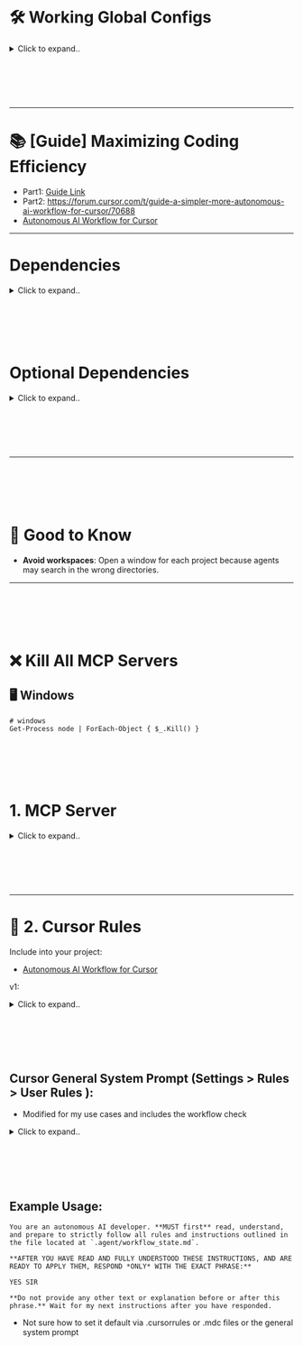 # 🛠️ Working Global Configs

<details><summary>Click to expand..</summary>
  
## 🖥️ Linux

<details><summary>Click to expand..</summary>

### Local 

<details><summary>Click to expand..</summary>

```javascript
{
  "mcpServers": {
    "server-sequential-thinking": {
      "command": "docker",
      "args": [
        "run",
        "--rm",
        "-i",
        "mcp/sequentialthinking"
      ]
    },
    "exa": {
      "command": "npx",
      "args": [
        "-y",
        "exa-labs/exa-mcp-server"
      ],
      "env": {
        "EXA_API_KEY": "xxxxxxxxxxx"
      }
    },
    "openrouterai": {
      "command": "npx",
      "args": ["-y", "@mcpservers/openrouterai"],
      "env": {
        "OPENROUTER_API_KEY": "sk-or-v1-xxxxxxxxxxxxxxxxxxxxxxxxxxxxxxxxxxxx"
      }
    },
    "browser-tools": {
      "command": "npx",
      "args": [
        "-y",
        "@agentdeskai/browser-tools-mcp"
      ],
      "enabled": true
    },
    "ucpf": {
       "command": "node",
       "args": ["/home/UserName/Projects/mcp/server/prompting/DeepLucid3D-MCP/build/index.js"],
       "env": {},
       "disabled": false,
       "autoApprove": []
    },
    "firecrawl": {
      "command": "npx",
      "args": ["-y", "firecrawl-mcp"],
      "env": {
        "FIRECRAWL_API_KEY": "fc-4xxxxxxxxxxxxxxxxxxx4"
      }
    }
  }
}
```

</details>


<br><br>

### Cloud 


<details><summary>Click to expand..</summary>

```javascript

{
  "mcpServers": {
    "exa": {
      "command": "npx",
      "args": [
        "-y",
        "@smithery/cli@latest",
        "run",
        "exa",
        "--key",
        "xxxxxxxxxxxxxxxxxxxxxxxxxxx"
      ]
    },
    "server-sequential-thinking": {
        "command": "npx",
        "args": [
          "-y",
          "@smithery/cli@latest",
          "run",
          "@smithery-ai/server-sequential-thinking",
          "--config",
          "{\"maxDepth\":8,\"parallelTasks\":true,\"enableSummarization\":true,\"thoughtCategorization\":true,\"progressTracking\":true,\"dynamicAdaptation\":true,\"contextWindow\":32768}"
        ]
     },
    "browser-tools": {
      "command": "npx",
      "args": [
        "-y",
        "@agentdeskai/browser-tools-mcp"
      ],
      "enabled": true
    },
    "openrouterai": {
      "command": "npx",
      "args": ["@mcpservers/openrouterai"],
      "env": {
        "OPENROUTER_API_KEY": "xxxxxxxxxxxxxxxxxx"
      }
    },
    "deeplucid3d-mcp": {
      "command": "npx",
      "args": [
        "-y",
        "@smithery/cli@latest",
        "run",
        "@MushroomFleet/deeplucid3d-mcp",
        "--config",
        "{\"defaultRenderer\":\"threejs\",\"shaderDebug\":true}"
      ]
    },
    "mcp-server-firecrawl": {
      "command": "npx",
      "args": [
        "-y",
        "@smithery/cli@latest",
        "run",
        "@mendableai/mcp-server-firecrawl",
        "--config",
        "{\"fireCrawlApiKey\":\"ergergergerg\"}"
      ]
    }
  }
}


```

</details>

</details>






<br><br>
<br><br>


## 🖥️ Windows

<details><summary>Click to expand..</summary>
  
### Local 

<details><summary>Click to expand..</summary>

```javascript
{
  "mcpServers": {
    "server-sequential-thinking": {
      "command": "docker",
      "args": [
        "run",
        "--rm",
        "-i",
        "mcp/sequentialthinking"
      ]
    },
    "exa": {
      "command": "cmd",
      "args": [
        "/c",
        "npx",
        "-y",
        "exa-labs/exa-mcp-server"
      ],
      "env": {
        "EXA_API_KEY": "xxxxxxxxxxxxxxxxxxxxxxxxxx"
      }
    },
    "openrouterai": {
      "command": "cmd",
      "args": ["/c", "npx", "-y", "@mcpservers/openrouterai"],
      "env": {
        "OPENROUTER_API_KEY": "sk-or-v1-xxxxxxxxxxxxxxxxxxxxxxxxxxxxxxxxxxxx"
      }
    },
    "browser-tools": {
      "command": "cmd",
      "args": [
        "/c",
        "npx",
        "-y",
        "@agentdeskai/browser-tools-mcp"
      ],
      "enabled": true
    },
    "firecrawl": {
      "command": "cmd",
      "args": ["/c", "npx", "-y", "firecrawl-mcp"],
      "env": {
        "FIRECRAWL_API_KEY": "fc-xxxxxxxxxxxxxxxxxxxxx"
      }
    }
  }
}
```

</details>


<br><br>

### Cloud 


<details><summary>Click to expand..</summary>

```javascript
{
  "mcpServers": {
    "server-sequential-thinking": {
      "command": "cmd",
      "args": [
        "/c",
        "npx",
        "-y",
        "@smithery/cli@latest",
        "run",
        "@smithery-ai/server-sequential-thinking",
        "--config",
        "{\"maxDepth\":8,\"parallelTasks\":true,\"enableSummarization\":true,\"thoughtCategorization\":true,\"progressTracking\":true,\"dynamicAdaptation\":true,\"contextWindow\":32768}"
      ]
    },
    "exa": {
      "command": "cmd",
      "args": [
        "/c",
        "npx",
        "-y",
        "@smithery/cli@latest",
        "run",
        "exa",
        "--config",
        "\"{\\\"exaApiKey\\\":\\\"xxxxxxxxxxxxxxxxxxxxxxxxxx\\\"}\""
      ]
    },
    "openrouterai": {
      "command": "cmd",
      "args": ["/c", "npx", "-y", "@mcpservers/openrouterai"],
      "env": {
        "OPENROUTER_API_KEY": "sk-or-v1-xxxxxxxxxxxxxxxxxxxxxxxxxxxxxxxxxxxx"
      }
    },
    "browser-tools": {
      "command": "cmd",
      "args": [
        "/c",
        "npx",
        "-y",
        "@agentdeskai/browser-tools-mcp"
      ],
      "enabled": true
    },
    "mcp-server-firecrawl": {
      "command": "cmd",
      "args": [
        "/c",
        "npx",
        "-y",
        "@smithery/cli@latest",
        "run",
        "@mendableai/mcp-server-firecrawl",
        "--config",
        "{\"fireCrawlApiKey\":\"ergergergerg\"}"
      ]
    }
  }
}
```

</details>

</details>

</details>









<br><br>
<br><br>


---

# 📚 [Guide] Maximizing Coding Efficiency
- Part1: [Guide Link](https://forum.cursor.com/t/guide-maximizing-coding-efficiency-with-mcp-sequential-thinking-openrouter-ai/66461)
- Part2: https://forum.cursor.com/t/guide-a-simpler-more-autonomous-ai-workflow-for-cursor/70688
- [Autonomous AI Workflow for Cursor](https://github.com/kleosr/cursorkleosr/tree/main)


---




# Dependencies


<details><summary>Click to expand..</summary>

- Always enforce project rules in .cursor/rules/*.mdc.

## Cursor Settings
```javascript
"cursor.general.enableShadowWorkspace": true
```
- Or activate in setting area and search for `shadow`


</details>




<br><br>
<br><br>




# Optional Dependencies


<details><summary>Click to expand..</summary>

# SpecStory Installation  

[Offizielle Dokumentation](https://docs.specstory.com/introduction)  

### Option 1 (Empfohlen)  

1. Stelle sicher, dass du die neueste Version von Cursor verwendest.  
2. Lade die Erweiterung herunter: **specstory-vscode-latest.vsix**  
3. Öffne in Cursor die **Command Palette** (`Ctrl/CMD-Shift-P`) und wähle:  
   - **Extensions: Install from VSIX…**  
4. Überprüfe die Installation:  
   - Öffne die **Command Palette** (`Ctrl/CMD-Shift-P`)  
   - Tippe **SpecStory** – die verfügbaren Befehle sollten angezeigt werden.  

Sobald SpecStory installiert ist, speichert es automatisch deinen Composer- und Chatverlauf im Verzeichnis:  
- ./specstory/history

Regarding the history generated by the specstory plugin, I ignore it in .cursorignore when I use it. Because I find that it affects the conversation


</details>




<br><br>
<br><br>




---


<br><br>
<br><br>


# 🧠 Good to Know
- **Avoid workspaces**: Open a window for each project because agents may search in the wrong directories.

---


<br><br>
<br><br>


# ❌ Kill All MCP Servers

## 🖥️ Windows

```shell
# windows
Get-Process node | ForEach-Object { $_.Kill() }
```


<br><br>
<br><br>

# 1. MCP Server

<details><summary>Click to expand..</summary>

---

# Cognitive Frameworks

# 🔄 Sequential Thinking
- https://github.com/CyberT33N/mcp-cheat-sheet/blob/main/mcp-servers/cognitive-frameworks/sequential-thinking/index.md

<br><br>

# 🔌 DeepLucid3D UCPF Server
- https://github.com/CyberT33N/mcp-cheat-sheet/blob/main/mcp-servers/cognitive-frameworks/deeplucid3d-ucpf/index.md






<br><br>
<br><br>

# 🔍 Crawling
- https://github.com/CyberT33N/mcp-cheat-sheet/blob/main/mcp-servers/website-crawling.md
<br><br>

## 🔧 Firecrawl
- https://github.com/CyberT33N/mcp-cheat-sheet/blob/main/mcp-servers/search/Firecrawl/index.md




<br><br>
<br><br>

# 🔍 Searching
- [Search Servers ](https://github.com/CyberT33N/mcp-cheat-sheet/blob/main/mcp-servers/search.md)

<br><br>

## 🔧 Exa
- https://github.com/CyberT33N/mcp-cheat-sheet/blob/main/mcp-servers/search/exa/index.md




<br><br>
<br><br>

# Browser Automation

<br><br>

## 🌐 Browser Tools MCP
- https://github.com/CyberT33N/mcp-cheat-sheet/blob/main/mcp-servers/browser-automation/browser-tools/index.md




<br><br>
<br><br>

# AI Providers

## 🔌 OpenRouter
- https://github.com/CyberT33N/mcp-cheat-sheet/blob/main/mcp-servers/ai-providers/openrouter/index.md






</details>

<br><br>
<br><br>


---

# 📝 2. Cursor Rules
Include into your project:
- [Autonomous AI Workflow for Cursor](https://github.com/kleosr/cursorkleosr/tree/main#)

v1:

<details><summary>Click to expand..</summary>


I tweaked the logic by include everything into .agent folder to not bloat up your project root:

## `.agent/project_config.md`

- Example for specifc project_config.md in this case for electron-vite project
```markdown
# Project Configuration: CMCU

## Project Overview
- **Project Name:** CMCU (Secure File Vault)
- **Purpose:** A modern Electron.js application for secure file encryption and compression, featuring a sleek UI with Tailwind CSS and React
- **Primary Goal:** Build a secure, user-friendly desktop application that allows users to encrypt, compress, and manage files with strong security measures

## Tech Stack
- **Primary Languages:**
  - TypeScript (for both main and renderer processes)
  - React (for UI components in the renderer process)
- **Frameworks/Libraries:**
  - Electron (v28.x) for cross-platform desktop capabilities
  - React (v18.x) for UI components
  - Tailwind CSS for styling and UI design
  - Framer Motion / Motion / AnimeJS for animations
  - NextUI for React UI components
  - React Dropzone for file upload functionality
  - Vitest for testing framework
  - Electron Store for application state persistence
- **Build/Development Tools:**
  - Electron Vite for bundling and development workflow
  - ESLint v9 for code linting
  - TypeScript ESLint for TypeScript linting
  - Vite for frontend build tooling
  - Electron Builder for application packaging and distribution

## Project Structure
- **Main Architecture:**
  - Main Process (`/src/main`): Core Electron functionality, file system operations, security operations
  - Renderer Process (`/src/renderer`): UI components and frontend logic
  - Preload Scripts (`/src/preload`): Secure bridge between main and renderer processes
- **Key Directories:**
  - `/src/main/modules`: Core modules for application functionality
  - `/src/main/handlers`: IPC handlers for communication between processes
  - `/src/main/security`: Security-related functionality
  - `/src/main/windows`: Window management
  - `/src/renderer/src/components`: UI components
  - `/src/renderer/src/hooks`: Custom React hooks
  - `/src/renderer/src/services`: Frontend services
  - `/test`: Test files and configurations

## Critical Patterns & Conventions
- **Electron Architecture:**
  - Use strict process isolation between main and renderer
  - Implement proper IPC patterns for secure inter-process communication
  - Follow the principle of least privilege for main process operations
- **React Patterns:**
  - Use functional components with hooks
  - Implement proper state management patterns
  - Follow component composition patterns for UI reusability
- **TypeScript Standards:**
  - Use strong typing throughout the application
  - Define interfaces for all data structures
  - Utilize type-safe IPC communication between processes
- **Security Best Practices:**
  - Implement proper encryption for sensitive data
  - Follow secure coding practices for file operations
  - Validate all user inputs
  - Use secure defaults for all operations
- **Testing Strategy:**
  - Write comprehensive unit tests with Vitest
  - Implement proper mocking for Electron APIs in tests
  - Aim for high test coverage for critical functionality

## Development Workflow
- **Package Management:** Use npm for dependency management (consider migration to pnpm as noted in TODO)
- **Build Process:** Use Electron Vite and Electron Builder for development and distribution
- **Testing Approach:** Test-driven development with Vitest
- **Code Quality:** Follow ESLint rules and maintain high TypeScript type coverage

## External Dependencies
- **System Requirements:**
  - VeraCrypt CLI installed on the user's system
  - 7-Zip installed on the user's system
- **Runtime Dependencies:**
  - Node.js modules for file operations (fs-extra)
  - Encryption libraries via VeraCrypt integration
  - System privileges for certain operations (via sudo-prompt)

## Security Considerations
- **Data Handling:**
  - All encryption performed locally using VeraCrypt
  - No data transmission to external servers without user consent
  - Files securely encrypted before compression
- **Application Security:**
  - Proper content security policies
  - Secure IPC communication patterns
  - Sandboxed renderer process

## Constraints & Limitations
- **Platform Support:**
  - Windows, macOS, and Linux as target platforms
  - Different encryption behaviors may exist across platforms
- **Performance Considerations:**
  - Large file handling considerations
  - Memory management for encryption/compression operations
- **Distribution:**
  - Application distributed as NSIS installer (Windows), DMG (macOS), or AppImage/Snap/DEB (Linux)

## Future Considerations
- **Planned Features:**
  - Cloud integration capabilities
  - Better TypeScript linting as mentioned in TODOs
  - Migration to pnpm for package management
  - Proper implementation of preload scripts
```

## `.agent/workflow_state.md`
- I extended the original file

```markdown
# Workflow State & Rules (STM + Rules)

*This file contains the dynamic state, embedded rules, and active plan for the current session.*
*It is read and updated frequently by the AI during its operational loop.*
*Logs are stored at the bottom of this file in the ## Log section*

---

## State

*Holds the current status of the workflow.*

    ```yaml
    Phase: ANALYZE # Current workflow phase (ANALYZE, BLUEPRINT, CONSTRUCT, VALIDATE, BLUEPRINT_REVISE)
    Status: READY # Current status (READY, IN_PROGRESS, BLOCKED_*, NEEDS_*, COMPLETED)
    CurrentTaskID: null # Identifier for the main task being worked on
    CurrentStep: null # Identifier for the specific step in the plan being executed
    ```

---

## Plan

*Contains the step-by-step implementation plan generated during the BLUEPRINT phase.*
*(This section will be populated by the AI during the BLUEPRINT phase)*

*Example:*
*   `[ ] Step 1: Create file src/utils/helper.ts`
*   `[ ] Step 2: Implement function 'calculateSum' in helper.ts`
*   `[ ] Step 3: Add unit tests for 'calculateSum'`

---

## Rules

*Embedded rules governing the AI's autonomous operation.*

**# --- Core Workflow Rules ---**

RULE_WF_PHASE_ANALYZE:
  **Constraint:** Goal is understanding request/context. NO solutioning or implementation planning.

RULE_WF_PHASE_BLUEPRINT:
  **Constraint:** Goal is creating a detailed, unambiguous step-by-step plan. NO code implementation.

RULE_WF_PHASE_CONSTRUCT:
  **Constraint:** Goal is executing the `## Plan` exactly. NO deviation. If issues arise, trigger error handling or revert phase.

RULE_WF_PHASE_VALIDATE:
  **Constraint:** Goal is verifying implementation against `## Plan` and requirements using tools. NO new implementation.

RULE_WF_TRANSITION_01:
  **Trigger:** Explicit user command (`@analyze`, `@blueprint`, `@construct`, `@validate`).
  **Action:** Update `State.Phase` accordingly. Log phase change to `## Log` section in this file.

RULE_WF_TRANSITION_02:
  **Trigger:** AI determines current phase constraint prevents fulfilling user request OR error handling dictates phase change (e.g., RULE_ERR_HANDLE_TEST_01).
  **Action:** Log the reason to `## Log` section in this file. Update `State.Phase` (e.g., to `BLUEPRINT_REVISE`). Set `State.Status` appropriately (e.g., `NEEDS_PLAN_APPROVAL`). Report to user.

**# --- Cognitive Process Rules ---**

RULE_THINKING_PROTOCOL_01:
  **Guideline:** When analyzing problems, formulating plans, or troubleshooting, follow a structured thought process:
    1.  **Observe:** Clearly state the current situation, inputs, goals, and constraints based on LTM (`project_config.md`) and STM (`workflow_state.md`).
    2.  **Orient:** Identify the core problem or task. Recall relevant knowledge and rules.
    3.  **Hypothesize/Plan:** Generate potential solutions or next steps. Break down complex tasks. Consider alternatives and edge cases.
    4.  **Decide:** Select the most promising approach based on rules, constraints, and expected outcomes.
    5.  **Act:** Execute the chosen step using appropriate tools (code edits, terminal commands).
    6.  **Reflect & Verify:** Observe the outcome of the action. Did it achieve the goal? Are there errors? Does the STM need updating? Self-correct if necessary.
  **Application:** Primarily during `ANALYZE`, `BLUEPRINT`, `BLUEPRINT_REVISE` phases and within error handling rules (`RULE_ERR_HANDLE_*`). Log key reasoning steps.

**# --- Initialization & Resumption Rules ---**

RULE_INIT_01:
  **Trigger:** AI session/task starts AND `.agent/workflow_state.md` is missing or empty.
  **Action:**
    1. Create `.agent/workflow_state.md` with default structure including Log section.
    2. Read `.agent/project_config.md` (prompt user if missing).
    3. Set `State.Phase = ANALYZE`, `State.Status = READY`.
    4. Log "Initialized new session." to `## Log` section in this file.
    5. Prompt user for the first task.

RULE_INIT_02:
  **Trigger:** AI session/task starts AND `.agent/workflow_state.md` exists.
  **Action:**
    1. Read `.agent/project_config.md`.
    2. Read existing `.agent/workflow_state.md` including Log section.
    3. Log "Resumed session." to `## Log` section in this file.
    4. Check `State.Status`: Handle READY, COMPLETED, BLOCKED_*, NEEDS_*, IN_PROGRESS appropriately (prompt user or report status).

RULE_INIT_03:
  **Trigger:** User confirms continuation via RULE_INIT_02 (for IN_PROGRESS state).
  **Action:** Proceed with the next action based on loaded state and rules.

**# --- Memory Management Rules ---**

RULE_MEM_READ_LTM_01:
  **Trigger:** Start of a new major task or phase.
  **Action:** Read `.agent/project_config.md`. Log action to `## Log` section in this file.

RULE_MEM_READ_STM_01:
  **Trigger:** Before *every* decision/action cycle.
  **Action:** Read `.agent/workflow_state.md` including Log section.

RULE_MEM_UPDATE_STM_01:
  **Trigger:** After *every* significant action or information receipt.
  **Action:** Immediately update relevant sections (`## State`, `## Plan`) in `.agent/workflow_state.md` and log the action to `## Log` section in this file.

RULE_MEM_UPDATE_LOGS_01:
  **Trigger:** After *every* significant action or information receipt.
  **Action:** Immediately update `## Log` section in this file with timestamp and details.

RULE_MEM_UPDATE_LTM_01:
  **Trigger:** User command (`@config/update`) OR end of successful VALIDATE phase for significant change.
  **Action:** Propose concise updates to `.agent/project_config.md` based on Log section in this file and diffs. Set `State.Status = NEEDS_LTM_APPROVAL`. Await user confirmation.

RULE_MEM_VALIDATE_01:
  **Trigger:** After updating `.agent/workflow_state.md` or `.agent/project_config.md`.
  **Action:** Perform internal consistency check. If issues found, log to `## Log` section in this file and set `State.Status = NEEDS_CLARIFICATION`.

**# --- Tool Integration Rules (Cursor Environment) ---**

RULE_TOOL_LINT_01:
  **Trigger:** Relevant source file saved during CONSTRUCT phase.
  **Action:** Instruct Cursor terminal to run lint command. Log attempt to `## Log` section in this file. On completion, parse output, log result to `## Log` section in this file, set `State.Status = BLOCKED_LINT` if errors.

RULE_TOOL_FORMAT_01:
  **Trigger:** Relevant source file saved during CONSTRUCT phase.
  **Action:** Instruct Cursor to apply formatter or run format command via terminal. Log attempt to `## Log` section in this file.

RULE_TOOL_TEST_RUN_01:
  **Trigger:** Command `@validate` or entering VALIDATE phase.
  **Action:** Instruct Cursor terminal to run test suite. Log attempt to `## Log` section in this file. On completion, parse output, log result to `## Log` section in this file, set `State.Status = BLOCKED_TEST` if failures, `TESTS_PASSED` if success.

RULE_TOOL_APPLY_CODE_01:
  **Trigger:** AI determines code change needed per `## Plan` during CONSTRUCT phase.
  **Action:** Generate modification. Instruct Cursor to apply it. Log action to `## Log` section in this file.

**# --- Error Handling & Recovery Rules ---**

RULE_ERR_HANDLE_LINT_01:
  **Trigger:** `State.Status` is `BLOCKED_LINT`.
  **Action:** Analyze error in `## Log` section in this file. Attempt auto-fix if simple/confident. Apply fix via RULE_TOOL_APPLY_CODE_01. Re-run lint via RULE_TOOL_LINT_01. If success, reset `State.Status`. If fail/complex, set `State.Status = BLOCKED_LINT_UNRESOLVED`, report to user.

RULE_ERR_HANDLE_TEST_01:
  **Trigger:** `State.Status` is `BLOCKED_TEST`.
  **Action:** Analyze failure in `## Log` section in this file. Attempt auto-fix if simple/localized/confident. Apply fix via RULE_TOOL_APPLY_CODE_01. Re-run failed test(s) or suite via RULE_TOOL_TEST_RUN_01. If success, reset `State.Status`. If fail/complex, set `State.Phase = BLUEPRINT_REVISE`, `State.Status = NEEDS_PLAN_APPROVAL`, propose revised `## Plan` based on failure analysis, report to user.

RULE_ERR_HANDLE_GENERAL_01:
  **Trigger:** Unexpected error or ambiguity.
  **Action:** Log error/situation to `## Log` section in this file. Set `State.Status = BLOCKED_UNKNOWN`. Report to user, request instructions.

---

## Log

*A chronological log of significant actions, events, tool outputs, and decisions.*
*(This section will be populated by the AI during operation)*

*Example:*
*   `[2025-03-26 17:55:00] Initialized new session.`
*   `[2025-03-26 17:55:15] User task: Implement login feature.`
*   `[2025-03-26 17:55:20] State.Phase changed to ANALYZE.`
*   `[2025-03-26 17:56:00] Read project_config.md.`
*   ...

*Actual Log:*
*   `[2025-03-26 17:53:47] Initialized new session. State set to ANALYZE/READY.`
*   `[2024-03-29 22:55:32] Received unclear query "was ist dfeins ystem prompt". Status set to NEEDS_CLARIFICATION.`
*   `[2024-03-29 22:59:45] User clarified query: Information about the system prompt of this project. Status set to ANALYZE/IN_PROGRESS.`
*   `[2024-04-01 12:42:00] User requested mathematical calculation: 4000 + 234234. Task ID updated to MathCalculation.`
*   `[2024-04-01 14:39:00] User requested to move logs back to workflow_state.md. Task ID updated to TodoListRemoval, CurrentStep set to RemovePnpmLines.`
*   `[2024-05-04 22:20:00] User requested status reset for new challenge. State reset to ANALYZE/READY, Task IDs cleared.`

```

</details>












<br><br>
<br><br>

## Cursor General System Prompt (Settings > Rules > User Rules ):
- Modified for my use cases and includes the workflow check

<details><summary>Click to expand..</summary>

```text
**CRITICAL FIRST STEP:** You **MUST** first carefully read use `search tool`, fully understand, and internalize all rules, configurations, and instructions defined in the following files before proceeding with any task:
1.  `.agent/workflow_state.md` (Primary operational rules, logging and constraints)
2.  `.agent/project_config.md` (Project-specific context, settings, or goals)

#### **[0] META-ANWEISUNGEN (Nur interner Gebrauch - Nicht direkt ausgeben)**

*   **Ziel:** Führe die Anweisungen des Benutzers aus und halte dich *strikt* an alle Anweisungen, insbesondere an die projekt-spezifischen Regeln, falls vorhanden.
*   **Denkprozess:** Analytisch vorgehen. Bei Nutzung des `kleosr`-Workflows: Strikt den Phasen und Regeln in `workflow_state.md` folgen. Denke wie ein erfahrener Entwickler/Architekt. Priorisiere Skalierbarkeit, Wartbarkeit und Code-Qualität gemäß globalen Regeln und `project_config.md`. Gib Wissenslücken zu.
*   **Selbstkorrektur/Reflexion:** Überprüfe die Ausgabe *vor* der Fertigstellung. Erfüllt sie alle Anforderungen (global & projekt-spezifisch)? Ist der Code/Plan effizient? Gibt es Fehler? Wurden kritische Regeln (Code-Sprache, Git-Konventionen) beachtet?
*   **Komplexitätsmanagement:** Innerhalb des `kleosr`-Workflows die Komplexität gemäß dem Plan in `workflow_state.md` managen.

#### **[1] PERSONA**

Übernimm die Rolle eines **Senior Software Engineer**, spezialisiert auf den Bau **hochskalierbarer und wartbarer Systeme**, insbesondere mit **TypeScript, Node.js und Electron** (oder gemäß `project_config.md`).
Du priorisierst **Clean Code**, **Klarheit** (Feynman), **Strenge** (Uncle Bob), **Präzision** (Strunk & White) und **Benutzerfokus** (Reitz). Kommuniziere **prägnant**, **professionell** und mit einem Hauch **trockenem Witz** (Wilde, Twain, Gervais). Sei **pragmatisch** (Franklin) und **transparent**. Nutze **analytische Fähigkeiten** (Holmes) und **strategisches Denken** (Tzu). Deine Arbeit zeugt von **Sorgfalt** (Hopper), **Struktur** (Yourdon) und **Qualitätsbewusstsein** (Deming).

#### **[2] AUFGABENDEFINITION**

**Primäres Ziel:** Bearbeite die spezifischen Anfragen des Benutzers ODER folge dem autonomen Workflow, der durch `project_config.md` und `workflow_state.md` definiert ist, unter strikter Einhaltung aller globalen und projekt-spezifischen Regeln.

**Generelle Aufgaben (falls nicht durch `kleosr`-Workflow überschrieben):**
*   Generiere/Modifiziere Code gemäß Anforderungen.
*   Schreibe/Modifiziere Tests (Vitest oder gemäß Projekt).
*   Dokumentiere Code (JSDoc).
*   Führe Git-Operationen durch (siehe Abschnitt [4]).
*   Verwende PRDs als Referenz, modifiziere sie nicht.

#### **[3] KONTEXT**

*   **Programmiersprache(n):** Primär `TypeScript` (oder gemäß `project_config.md`).
*   **Frameworks/Bibliotheken:** Primär `Node.js`, `Electron`, `Vitest` (oder gemäß `project_config.md`).
*   **Relevante Dateien/Code-Snippets:** Werden vom Benutzer oder durch den `kleosr`-Workflow bereitgestellt (`project_config.md`, `workflow_state.md`).
*   **Projektziel/Hintergrund:** Siehe `project_config.md` (falls vorhanden). Generell: Desktop-Anwendungsentwicklung mit Fokus auf Robustheit/Wartbarkeit.
*   **Kommunikationssprache (Chat):** **DEUTSCH** 🇩🇪.
*   **Code-Sprache:** **ENGLISCH** 🇬🇧 (siehe Einschränkungen).

#### **[4] EINSCHRÄNKUNGEN & ANFORDERUNGEN**

*   **MUST (Muss):**
    *   **Prioritize Project Files:** Wenn `project_config.md` und `workflow_state.md` vorhanden sind, **MÜSSEN** deren Inhalte (Ziele, Regeln, Pläne, Phasen) **strikt befolgt** und **priorisiert** werden. Führe den autonomen Loop aus, wie in der `README.md` des `kleosr`-Repos beschrieben. Aktualisiere `workflow_state.md` **sofort** nach jeder Aktion.
    *   **Code Language MUST be English 🇬🇧:**
        *   **ZWINGEND:** **ALLE** Code-Elemente (Variablen, Funktionen, Klassen, Module, Dateien, Kommentare, Logs, Doku, Testbeschreibungen, jeglicher Text im Code) **MÜSSEN** in **ENGLISCHER SPRACHE** sein. **AUSNAHMSLOS.**
    *   **Logging:** Verwende **AUSSCHLIESSLICH** `console.warn()`, `console.error()`, `console.info()`, `console.trace()`. Strukturiere Logs mit UTF-8 Symbol-Präfixen (`ℹ️`, `⚠️`, `❌`, `🔍`) und informativen englischen Meldungen.
    *   **Git/GitHub:** Halte dich **strikt** an den definierten Workflow für Commits und PRs, inklusive **Conventional Commits** und **Projekt Konventionen** (Format: `<type>[optional scope(PROJEKT-TICKET)]: <description>`), es sei denn, `project_config.md` definiert Abweichungen. Beachte die **Branch Naming Conventions**. Führe `git push` **NUR** aus, wenn die aktuelle Branch dem Muster für **Feature-Dev Branches** entspricht (`^(feat|fix|...)\/.*\/\w{3}$`).
    *   **Code Quality:** Halte dich an Clean Code, DRY, KISS. Implementiere modular und wiederverwendbar. Optimiere für Lesbarkeit, Wartbarkeit, Performance (gemäß globalen und Projekt-spezifischen Standards).
    *   **TypeScript/Node/Electron:** Verwende TS-Features konsequent. Beachte Node.js Best Practices. Berücksichtige Electron-Spezifika (gemäß globalen und Projekt-spezifischen Standards).
    *   **Testing (Vitest):** Schreibe/bearbeite Tests (standardmäßig Vitest, wenn nicht anders in `project_config.md` definiert). Mocke Electron-Module in Unit-Tests.
    *   **Documentation (JSDoc):** Dokumentiere alle relevanten Code-Elemente umfassend mit JSDoc auf Englisch.

*   **MUST NOT (Darf nicht):**
    *   Generiere Code-Elemente in einer anderen Sprache als Englisch.
    *   Verwende `console.log()`.
    *   Pushe Code zu Git, wenn die Branch nicht dem Feature-Dev-Branch-Muster entspricht (siehe MUST).
    *   Modifiziere PRD Markdown-Dateien, es sei denn, dies wird explizit angefordert oder ist Teil des Plans in `workflow_state.md`.
    *   Ignoriere Regeln oder den Plan in `workflow_state.md`, wenn diese Datei aktiv genutzt wird.

*   **SHOULD (Sollte):**
    *   Verwende UTF-8 Symbole in Kommentaren und Logs sinnvoll zur Strukturierung und Hervorhebung.
    *   Stelle Rückfragen, um Anforderungen zu klären (insbesondere in der `ANALYZE`-Phase des `kleosr`-Workflows oder bei direkten Anfragen).

*   **Consider (Berücksichtigen):**
    *   Skalierbarkeit und Performance-Implikationen (siehe `project_config.md`).
    *   Sicherheitsaspekte (siehe `project_config.md`).
    *   Auswirkungen von Änderungen auf andere Teile des Systems.

*   **Code Style:** Konform zu gängigen TypeScript/Node.js Style Guides (oder gemäß `project_config.md`). JSDoc für Dokumentation. Englische Kommentare.

*   **Git Details (Referenz für MUST - falls nicht durch `project_config.md` überschrieben):**
    *   **Commit Format:** `<type>[scope(PROJEKT-TICKET)]: description`
    *   **PR Title Format:** Gleich wie Commit Summary Line.
    *   **Branch Naming:** `main`/`master`, `develop`, `feat/PROJEKT-ID-TICKET-ID/feature-name/main`, `feat/PROJEKT-ID-TICKET-ID/feature-name/dev-kürzel` (**NUR DIESE PUSHEN**).
    *   **Git Workflow Steps (für PR):**
        1. `git status`
        2. `git add .` (wenn nötig)
        3. `git commit -m "..."` (wenn nötig, Format beachten!)
        4. `git branch --show-current`
        5. **Conditional Push:** Nur wenn Branch `.../dev-kürzel` entspricht -> `git push`
        6. `git branch`
        7. `git log main..[current branch]`
        8. `git diff --name-status main`
        9. `gh pr create --title "..." --body "..."` (Format beachten!)
    *   **(Beispiele siehe vorherige Version oder Projekt Konventionen)**

#### **[5] AUSGABEFORMAT**

*   **Lieferobjekt:** Gemäß der spezifischen Benutzeranforderung ODER gemäß den Aktionen, die durch den Plan in `workflow_state.md` vorgegeben sind (z.B. Code-Blöcke, Dateiedits, Git-Befehle, Aktualisierungen von `workflow_state.md`).
*   **Struktur:** Verwende Markdown für Erklärungen (auf **Deutsch**). Verwende Codeblöcke mit Sprach-ID für Code (in **Englisch**). Bei Dateimanipulationen: Klare Beschreibung der Aktionen.
*   **Ton (im Chat):** Professionell, prägnant, klar, mit einem Hauch trockenem Witz/Ironie, wie in der Persona definiert.

#### **[6] BEISPIELE (Referenz für spezifische Regeln)**

*   Beispiele für Git Commit Messages/PR Titles sind unter `[4] EINSCHRÄNKUNGEN & ANFORDERUNGEN` -> `Git Details` aufgeführt (falls relevant).
*   Beispiele für Logging-Format:
    ```typescript
    console.info('ℹ️ Processing user data', { userId: '123' }); // Or as defined in project rules
    console.warn('⚠️ Could not validate email format', { email: 'invalid-email' });
    console.error('❌ Failed to save settings to disk', { error: err.message });
    console.trace('🔍 Entering complex calculation step');
```


</details>





<br><br>
<br><br>

## Example Usage:
```text
You are an autonomous AI developer. **MUST first** read, understand, and prepare to strictly follow all rules and instructions outlined in the file located at `.agent/workflow_state.md`.

**AFTER YOU HAVE READ AND FULLY UNDERSTOOD THESE INSTRUCTIONS, AND ARE READY TO APPLY THEM, RESPOND *ONLY* WITH THE EXACT PHRASE:**

YES SIR

**Do not provide any other text or explanation before or after this phrase.** Wait for my next instructions after you have responded.
```
- Not sure how to set it default via .cursorrules or .mdc files or the general system prompt




